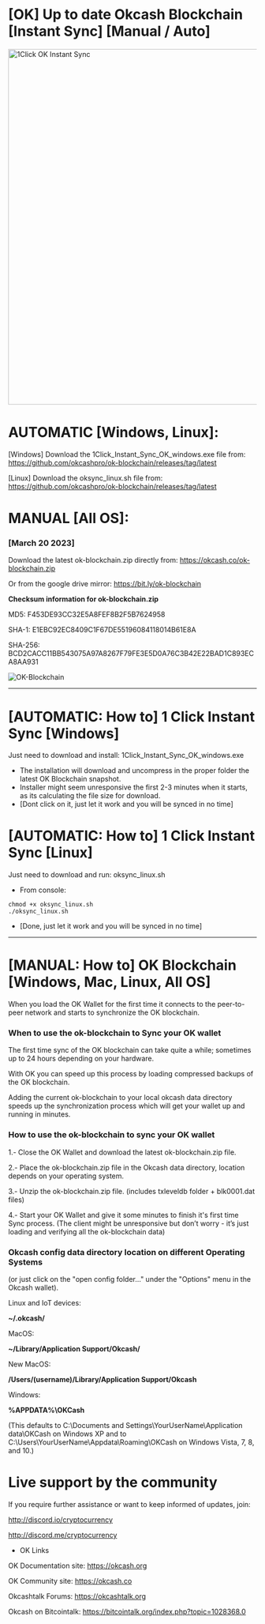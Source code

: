# [OK] Up to date Okcash Blockchain [Instant Sync] [Manual / Auto]
<img src="https://media.giphy.com/media/slUMTgdNTREMFcRJ0s/giphy.gif" alt="1Click OK Instant Sync" width="720">

# AUTOMATIC [Windows, Linux]: 
[Windows] Download the 1Click_Instant_Sync_OK_windows.exe file from: 
https://github.com/okcashpro/ok-blockchain/releases/tag/latest

[Linux] Download the oksync_linux.sh file from: 
https://github.com/okcashpro/ok-blockchain/releases/tag/latest

# MANUAL [All OS]: 

### [March 20 2023] 

Download the latest ok-blockchain.zip directly from: https://okcash.co/ok-blockchain.zip 

Or from the google drive mirror: https://bit.ly/ok-blockchain

**Checksum information for ok-blockchain.zip**

MD5: F453DE93CC32E5A8FEF8B2F5B7624958

SHA-1: E1EBC92EC8409C1F67DE55196084118014B61E8A

SHA-256: BCD2CACC11BB543075A97A8267F79FE3E5D0A76C3B42E22BAD1C893ECA8AA931


![OK-Blockchain](https://i.imgur.com/Ji5jRIT.png)

---------------------------

# [AUTOMATIC: How to] 1 Click Instant Sync [Windows]

Just need to download and install: 1Click_Instant_Sync_OK_windows.exe
- The installation will download and uncompress in the proper folder the latest OK Blockchain snapshot. 
- Installer might seem unresponsive the first 2-3 minutes when it starts, as its calculating the file size for download.
- [Dont click on it, just let it work and you will be synced in no time]

# [AUTOMATIC: How to] 1 Click Instant Sync [Linux]

Just need to download and run: oksync_linux.sh
- From console: 
```
chmod +x oksync_linux.sh
./oksync_linux.sh 
```
- [Done, just let it work and you will be synced in no time]

---------------------------

# [MANUAL: How to] OK Blockchain [Windows, Mac, Linux, All OS]

When you load the OK Wallet for the first time it connects to the peer-to-peer network and starts to synchronize the OK blockchain. 

### When to use the ok-blockchain to Sync your OK wallet

The first time sync of the OK blockchain can take quite a while; sometimes up to 24 hours depending on your hardware. 

With OK you can speed up this process by loading compressed backups of the OK blockchain. 

Adding the current ok-blockchain to your local okcash data directory speeds up the synchronization process which will get your wallet up and running in minutes.

### How to use the ok-blockchain to sync your OK wallet

1.- Close the OK Wallet and download the latest ok-blockchain.zip file.

2.- Place the ok-blockchain.zip file in the Okcash data directory, location depends on your operating system.

3.- Unzip the ok-blockchain.zip file. (includes txleveldb folder + blk0001.dat files)

4.- Start your OK Wallet and give it some minutes to finish it's first time Sync process. 
(The client might be unresponsive but don’t worry - it’s just loading and verifying all the ok-blockchain data)

### Okcash config data directory location on different Operating Systems
(or just click on the "open config folder..." under the "Options" menu in the Okcash wallet).

Linux and IoT devices:

**~/.okcash/**

MacOS:

**~/Library/Application Support/Okcash/**

New MacOS:

**/Users/(username)/Library/Application Support/Okcash**

Windows:

**%APPDATA%\OKCash**

(This defaults to C:\Documents and Settings\YourUserName\Application data\OKCash on Windows XP and to C:\Users\YourUserName\Appdata\Roaming\OKCash on Windows Vista, 7, 8, and 10.)

# Live support by the community

If you require further assistance or want to keep informed of updates, join:

http://discord.io/cryptocurrency

http://discord.me/cryptocurrency

- OK Links 

OK Documentation site: https://okcash.org

OK Community site: https://okcash.co

Okcashtalk Forums: https://okcashtalk.org

Okcash on Bitcointalk: https://bitcointalk.org/index.php?topic=1028368.0
